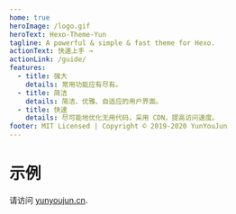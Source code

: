 ```yaml
---
home: true
heroImage: /logo.gif
heroText: Hexo-Theme-Yun
tagline: A powerful & simple & fast theme for Hexo.
actionText: 快速上手 →
actionLink: /guide/
features:
  - title: 强大
    details: 常用功能应有尽有。
  - title: 简洁
    details: 简洁、优雅、自适应的用户界面。
  - title: 快速
    details: 尽可能地优化无用代码，采用 CDN，提高访问速度。
footer: MIT Licensed | Copyright © 2019-2020 YunYouJun
---
```


# 示例

请访问 [yunyoujun.cn](https://yunyoujun.cn).
